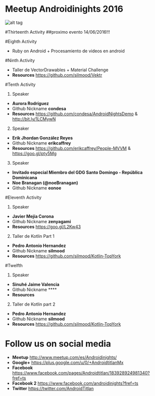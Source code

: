 # Meetup Androidinights 2016 

![alt tag](https://avatars1.githubusercontent.com/u/10427704?v=3&s=400)


#Thirteenth Activity
##proximo evento 14/06/2016!!!

#Eighth Activity

* Ruby on Android + Procesamiento de videos en android

#Ninth Activity 

* Taller de VectorDrawables + Material Challenge
* **Resources** https://github.com/silmood/Vektr

#Tenth Activity 

1. Speaker 
  * **Aurora Rodríguez**
  * Github Nickname **condesa** 
  * **Resources** https://github.com/condesa/AndroidNightsDemo & http://bit.ly/1LCMywN
2. Speaker 
  * **Erik Jhordan González Reyes**
  * Github Nickname **erikcaffrey** 
  * **Resources** https://github.com/erikcaffrey/People-MVVM & https://goo.gl/pty5Mg
3. Speaker 
  * **Invitado especial Miembro del GDG Santo Domingo - República Dominicana**
  * **Noe Branagan (@noeBranagan)**
  * Github Nickname **eonoe** 
  
#Eleventh Activity 

1. Speaker 
  * **Javier Mejía Corona**
  * Github Nickname **zenyagami**
  * **Resources** https://goo.gl/L2Kw43
  
2. Taller de Kotlin Part 1
 * **Pedro Antonio Hernandez**
 * Github Nickname **silmood** 
 * **Resources** https://github.com/silmood/Kotlin-TopYork
 
#Twelfth

1. Speaker 
  * **Sinuhé Jaime Valencia**
  * Github Nickname ****
  * **Resources** 
  
2. Taller de Kotlin part 2
 * **Pedro Antonio Hernandez**
 * Github Nickname **silmood** 
 * **Resources** https://github.com/silmood/Kotlin-TopYork

# Follow us on social media 

 * **Meetup** http://www.meetup.com/es/Androidinights/
 * **Google+** https://plus.google.com/u/0/+AndroidtitlanMx
 * **Facebook** https://www.facebook.com/pages/Androidtitlan/183928924981340?fref=ts
 * **Facebook 2** https://www.facebook.com/androidinights?fref=ts
 * **Twitter** https://twitter.com/AndroidTitlan

